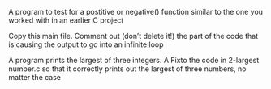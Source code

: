 A program to test for a postitive or negative() function similar to the one you worked with in an earlier C project

Copy this main file. Comment out (don’t delete it!) the part of the code that is causing the output to go into an infinite loop 

A program prints the largest of three integers. A  Fixto  the code in 2-largest number.c so that it correctly prints out the largest of three numbers, no matter the case
